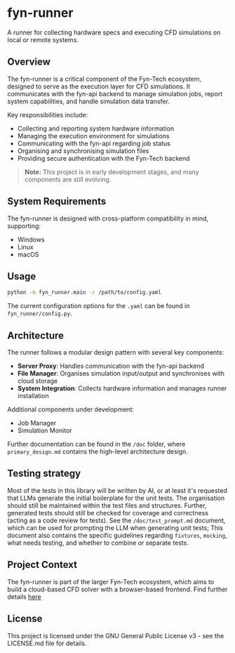 # fyn-runner
A runner for collecting hardware specs and executing CFD simulations on local or remote systems.

## Overview

The fyn-runner is a critical component of the Fyn-Tech ecosystem, designed to serve as the execution layer for CFD simulations.
It communicates with the fyn-api backend to manage simulation jobs, report system capabilities, and handle simulation data transfer.

Key responsibilities include:
- Collecting and reporting system hardware information
- Managing the execution environment for simulations
- Communicating with the fyn-api regarding job status
- Organising and synchronising simulation files
- Providing secure authentication with the Fyn-Tech backend

> **Note:** This project is in early development stages, and many components are still evolving.

## System Requirements

The fyn-runner is designed with cross-platform compatibility in mind, supporting:
- Windows
- Linux
- macOS

## Usage

```bash
python -m fyn_runner.main -c /path/to/config.yaml
```
The current configuration options for the `.yaml` can be found in `fyn_runner/config.py`.

## Architecture

The runner follows a modular design pattern with several key components:

- **Server Proxy**: Handles communication with the fyn-api backend
- **File Manager**: Organises simulation input/output and synchronises with cloud storage
- **System Integration**: Collects hardware information and manages runner installation

Additional components under development:
- Job Manager
- Simulation Monitor

Further documentation can be found in the `/doc` folder, where `primary_design.md` contains the high-level architecture design.

## Testing strategy

Most of the tests in this library will be written by AI, or at least it's requested that LLMs generate the initial boilerplate for the unit tests.
The organisation should still be maintained within the test files and structures.
Further, generated tests should still be checked for coverage and correctness (acting as a code review for tests).
See the `/doc/test_prompt.md` document, which can be used for prompting the LLM when generating unit tests;
This document also contains the specific guidelines regarding `fixtures`, `mocking`, what needs testing, and whether to combine or separate tests.

## Project Context

The fyn-runner is part of the larger Fyn-Tech ecosystem, which aims to build a cloud-based CFD solver with a browser-based frontend.
Find further details [here](https://github.com/fyn-tech)

## License

This project is licensed under the GNU General Public License v3 - see the LICENSE.md file for details.
